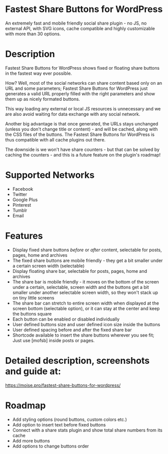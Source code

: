 # Fastest Share Buttons for WordPress
An extremely fast and mobile friendly social share plugin - no JS, no external API, with SVG icons, cache compatible and highly customizable with more than 30 options.

# Description

Fastest Share Buttons for WordPress shows fixed or floating share buttons in the fastest way ever possible.

How? Well, most of the social networks can share content based only on an URL and some parameters; Fastest Share Buttons for WordPress just generates a valid URL properly filled with the right parameters and show them up as nicely formated buttons.

This way loading any external or local JS resources is unnecessary and we are also avoid waiting for data exchange with any social network.

Another big advantage is that once generated, the URLs stays unchanged (unless you don't change title or content) - and will be cached, along with the CSS files of the buttons. The Fastest Share Buttons for WordPress is thus compatible with all cache plugins out there.

The downside is we won't have share counters - but that can be solved by caching the counters - and this is a future feature on the plugin's roadmap!

# Supported Networks

* Facebook
* Twitter
* Google Plus
* Pinterest
* Tumblr
* Email

# Features

* Display fixed share buttons *before* or *after* content, selectable for posts, pages, home and archives
* The fixed share buttons are mobile friendly - they get a bit smaller under a certain screen width (selectable)
* Display floating share bar, selectable for posts, pages, home and archives
* The share bar is mobile friendly - it moves on the bottom of the screen under a certain, selectable, screen width and the buttons get a bit smaller under another selectable screen width, so they won't stack up on tiny little screens
* The share bar can stretch to entire screen width when displayed at the screen bottom (selectable option), or it can stay at the center and keep the buttons square
* Each button can be enabled or disabled individually
* User defined buttons size and user defined icon size inside the buttons
* User defined spacing before and after the fixed share bar
* Shortcode available to insert the share buttons wherever you see fit; Just use [mofsb] inside posts or pages.

# Detailed description, screenshots and guide at:
https://moise.pro/fastest-share-buttons-for-wordpress/

# Roadmap

* Add styling options (round buttons, custom colors etc.)
* Add option to insert text before fixed buttons
* Connect with a share stats plugin and show total share numbers from its cache
* Add more buttons
* Add options to change buttons order

